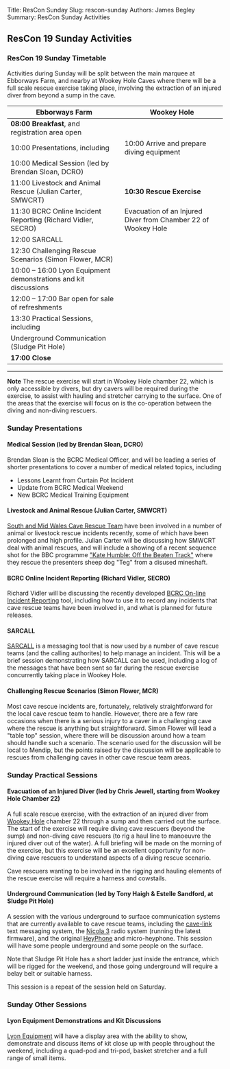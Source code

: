 Title: ResCon Sunday
Slug: rescon-sunday
Authors: James Begley
Summary: ResCon Sunday Activities

## ResCon 19 Sunday Activities

### ResCon 19 Sunday Timetable

Activities during Sunday will be split between the main marquee at Ebborways Farm, and nearby at Wookey Hole Caves where there will be a full scale rescue exercise taking place, involving the extraction of an injured diver from beyond a sump in the cave.

| Ebborways Farm | Wookey Hole |
| -------------- | ----------- |
| **08:00 Breakfast**, and registration area open | |
| 10:00 Presentations, including | 10:00 Arrive and prepare diving equipment |
| 10:00 Medical Session (led by Brendan Sloan, DCRO) | |
| 11:00 Livestock and Animal Rescue (Julian Carter, SMWCRT) | **10:30 Rescue Exercise** |
| 11:30 BCRC Online Incident Reporting (Richard Vidler, SECRO) | Evacuation of an Injured Diver from Chamber 22 of Wookey Hole |
| 12:00 SARCALL | |
| 12:30 Challenging Rescue Scenarios (Simon Flower, MCR) | |
| 10:00 – 16:00 Lyon Equipment demonstrations and kit discussions | |
| 12:00 – 17:00 Bar open for sale of refreshments | |
| 13:30 Practical Sessions, including | |
| Underground Communication (Sludge Pit Hole) | |
| **17:00 Close** | |

---
**Note** The rescue exercise will start in Wookey Hole chamber 22, which is only accessible by divers, but dry cavers will be required during the exercise, to assist with hauling and stretcher carrying to the surface. One of the areas that the exercise will focus on is the co-operation between the diving and non-diving rescuers.

### Sunday Presentations

#### Medical Session (led by Brendan Sloan, DCRO)

Brendan Sloan is the BCRC Medical Officer, and will be leading a series of shorter presentations to cover a number of medical related topics, including

  * Lessons Learnt from Curtain Pot Incident
  * Update from BCRC Medical Weekend
  * New BCRC Medical Training Equipment

#### Livestock and Animal Rescue (Julian Carter, SMWCRT)

[South and Mid Wales Cave Rescue Team](http://www.smwcrt.org/j32/) have been involved in a number of animal or livestock rescue incidents recently, some of which have been prolonged and high profile. Julian Carter will be discussing how SMWCRT deal with animal rescues, and will include a showing of a recent sequence shot for the BBC programme ["Kate Humble: Off the Beaten Track"](https://www.bbc.co.uk/programmes/b09h78rq) where they rescue the presenters sheep dog "Teg" from a disused mineshaft.

#### BCRC Online Incident Reporting (Richard Vidler, SECRO)

Richard Vidler will be discussing the recently developed [BCRC On-line Incident Reporting](https://incident.bcrc.uk/) tool, including how to use it to record any incidents that cave rescue teams have been involved in, and what is planned for future releases.

#### SARCALL

[SARCALL](https://sarcall.mountain.rescue.org.uk) is a messaging tool that is now used by a number of cave rescue teams (and the calling authorites) to help manage an incident. This will be  a brief session demonstrating how SARCALL can be used, including a log of the messages that have been sent so far during the rescue exercise concurrently taking place in Wookey Hole.

#### Challenging Rescue Scenarios (Simon Flower, MCR)

Most cave rescue incidents are, fortunately, relatively straightforward for the local cave rescue team to handle. However, there are a few rare occasions when there is a serious injury to a caver in a challenging cave where the rescue is anything but straightforward. Simon Flower will lead a "table top" session, where there will be discussion around how a team should handle such a scenario. The scenario used for the discussion will be local to Mendip, but the points raised by the discussion will be applicable to rescues from challenging caves in other cave rescue team areas.

### Sunday Practical Sessions

#### Evacuation of an Injured Diver (led by Chris Jewell, starting from Wookey Hole Chamber 22)

A full scale rescue exercise, with the extraction of an injured diver from [Wookey Hole](https://www.wookey.co.uk/) chamber 22 through a sump and then carried out the surface. The start of the exercise will require diving cave rescuers (beyond the sump) and non-diving cave rescuers (to rig a haul line to manoeuvre the injured diver out of the water). A full briefing will be made on the morning of the exercise, but this exercise will be an excellent opportunity for non-diving cave rescuers to understand aspects of a diving rescue scenario.

Cave rescuers wanting to be involved in the rigging and hauling elements of the rescue exercise will require a harness and cowstails.

#### Underground Communication (led by Tony Haigh & Estelle Sandford, at Sludge Pit Hole)

A session with the various underground to surface communication systems that are currently available to cave rescue teams, including the [cave-link](http://www.cavelink.com/cl3x_neu/index.php/en/) text messaging system, the [Nicola 3](http://www.caverescue.org.uk/nicolaradio/) radio system (running the latest firmware), and the original [HeyPhone](http://bcra.org.uk/creg/heyphone/) and micro-heyphone. This session will have some people underground and some people on the surface.

Note that Sludge Pit Hole has a short ladder just inside the entrance, which will be rigged for the weekend, and those going underground will require a belay belt or suitable harness.

This session is a repeat of the session held on Saturday.

### Sunday Other Sessions

#### Lyon Equipment Demonstrations and Kit Discussions

[Lyon Equipment](https://lyon.co.uk/) will have a display area with the ability to show, demonstrate and discuss items of kit close up with people throughout the weekend, including a quad-pod and tri-pod, basket stretcher and a full range of small items.

